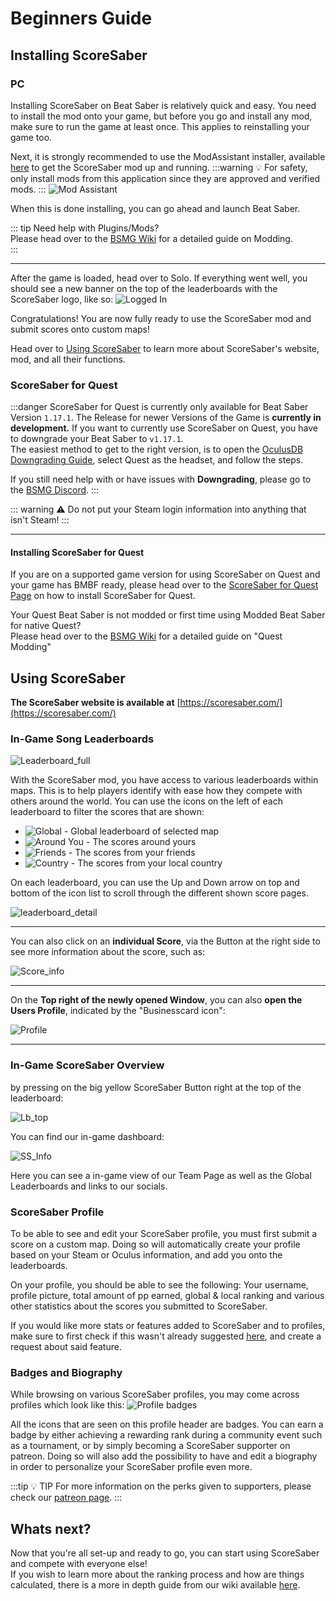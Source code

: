 # Beginners Guide

## Installing ScoreSaber
### PC
Installing ScoreSaber on Beat Saber is relatively quick and easy. You need to install the mod onto your game, but before you go and install any mod, make sure to run the game at least once. This applies to reinstalling your game too.

Next, it is strongly recommended to use the ModAssistant installer, available [here](https://github.com/Assistant/ModAssistant/releases/latest) to get the ScoreSaber mod up and running.
:::warning 💡  For safety, only install mods from this application since they are approved and verified mods.
:::
![Mod Assistant](~@images/modassistant.png)

When this is done installing, you can go ahead and launch Beat Saber.


::: tip Need help with Plugins/Mods?  
Please head over to the [BSMG Wiki](https://bsmg.wiki/pc-modding.html) for a detailed guide on Modding.  
:::

---
After the game is loaded, head over to Solo. If everything went well, you should see a new banner on the top of the leaderboards with the ScoreSaber logo, like so:
![Logged In](~@images/InstallationSuccess.png)

Congratulations! You are now fully ready to use the ScoreSaber mod and submit scores onto custom maps!

Head over to [Using ScoreSaber](./beginners-guide.md#using-scoresaber) to learn more about ScoreSaber's website, mod, and all their functions.


### ScoreSaber for Quest

:::danger ScoreSaber for Quest is currently only available for Beat Saber Version `1.17.1`.
The Release for newer Versions of the Game is **currently in development.**
If you want to currently use ScoreSaber on Quest, you have to downgrade your Beat Saber to `v1.17.1`.  
The easiest method to get to the right version, is to open the [OculusDB Downgrading Guide](https://oculusdb.rui2015.me/guide), select Quest as the headset, and follow the steps.

If you still need help with or have issues with **Downgrading**, please go to the [BSMG Discord](https://discord.gg/beatsabermods).
:::

::: warning ⚠️ Do not put your Steam login information into anything that isn't Steam!
:::

---

#### Installing ScoreSaber for Quest

If you are on a supported game version for using ScoreSaber on Quest and your game has BMBF ready, please head over to the [ScoreSaber for Quest Page](https://scoresaber.com/quest) on how to install ScoreSaber for Quest.

Your Quest Beat Saber is not modded or first time using Modded Beat Saber for native Quest?  
Please head over to the [BSMG Wiki](https://bsmg.wiki/quest-modding.html) for a detailed guide on "Quest Modding"  

## Using ScoreSaber

**The ScoreSaber website is available at** [https://scoresaber.com/](https://scoresaber.com/)
### In-Game Song Leaderboards
![Leaderboard_full](~@images/beginners-guide/ScoreSaber_1.png)  

With the ScoreSaber mod, you have access to various leaderboards within maps. This is to help players identify with ease how they compete with others around the world. You can use the icons on the left of each leaderboard to filter the scores that are shown:

- ![Global](~@images/globe.png) - Global leaderboard of selected map
- ![Around You](~@images/user.png) - The scores around yours
- ![Friends](~@images/group.png) - The scores from your friends
- ![Country](~@images/flag.png) - The scores from your local country

On each leaderboard, you can use the Up and Down arrow on top and bottom of the icon list to scroll through the different shown score pages.

![leaderboard_detail](~@images/beginners-guide/ScoreSaber_2.png)

---

You can also click on an **individual Score**, via the Button at the right side to see more information about the score, such as:

![Score_info](~@images/beginners-guide/ScoreSaber_3.png)

---

On the **Top right of the newly opened Window**, you can also **open the Users Profile**, indicated by the "Businesscard icon":

![Profile](~@images/beginners-guide/ScoreSaber_4.png)  

---

### In-Game ScoreSaber Overview

by pressing on the big yellow ScoreSaber Button right at the top of the leaderboard:  

![Lb_top](~@images/beginners-guide/ScoreSaber_6.png)  

You can find our in-game dashboard:  

![SS_Info](~@images/beginners-guide/ScoreSaber_5.png)

Here you can see a in-game view of our Team Page as well as the Global Leaderboards and links to our socials.  

### ScoreSaber Profile
To be able to see and edit your ScoreSaber profile, you must first submit a score on a custom map. Doing so will automatically create your profile based on your Steam or Oculus information, and add you onto the leaderboards.

On your profile, you should be able to see the following: Your username, profile picture, total amount of pp earned, global & local ranking and various other statistics about the scores you submitted to ScoreSaber.

If you would like more stats or features added to ScoreSaber and to profiles, make sure to first check if this wasn't already suggested [here](https://scoresaber.canny.io/feature-requests), and create a request about said feature.

### Badges and Biography
While browsing on various ScoreSaber profiles, you may come across profiles which look like this:
![Profile badges](~@images/ranking/badges.jpg)

All the icons that are seen on this profile header are badges. You can earn a badge by either achieving a rewarding rank during a community event such as a tournament, or by simply becoming a ScoreSaber supporter on patreon. Doing so will also add the possibility to have and edit a biography in order to personalize your ScoreSaber profile even more.

:::tip 💡 TIP
For more information on the perks given to supporters, please check our [patreon page](https://www.patreon.com/scoresaber).
:::

## Whats next?

Now that you're all set-up and ready to go, you can start using ScoreSaber and compete with everyone else!  
If you wish to learn more about the ranking process and how are things calculated, there is a more in depth guide from our wiki available [here](./ranking-system.md).
